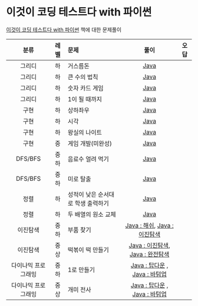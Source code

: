 # 이것이 코딩 테스트다 with 파이썬

[이것이 코딩 테스트다 with 파이썬](https://github.com/ndb796/python-for-coding-test) 책에 대한 문제풀이

|분류|레벨|문제|풀이|오답|
|:---:|:---:|:---|:---:|:---:|
|그리디|하|거스름돈|[Java](https://github.com/steven0301/Python-For-Coding-Test/blob/master/java-correct/change.java)||
|그리디|하|큰 수의 법칙|[Java](https://github.com/steven0301/Python-For-Coding-Test/blob/master/java-correct/large_number.java)||
|그리디|하|숫자 카드 게임|[Java](https://github.com/steven0301/Python-For-Coding-Test/blob/master/java-correct/card.java)||
|그리디|하|1이 될 때까지|[Java](https://github.com/steven0301/Python-For-Coding-Test/blob/master/java-correct/make_one.java)||
|구현|하|상하좌우|[Java](https://github.com/steven0301/Python-For-Coding-Test/blob/master/java-correct/up_down_left_right.java)||
|구현|하|시각|[Java](https://github.com/steven0301/Python-For-Coding-Test/blob/master/java-correct/time.java)||
|구현|하|왕실의 나이트|[Java](https://github.com/steven0301/Python-For-Coding-Test/blob/master/java-correct/knight.java)||
|구현|중|게임 개발(미완성)|[Java](https://github.com/steven0301/Python-For-Coding-Test/blob/master/java-correct/game_develop.java)||
|DFS/BFS|중하|음료수 얼려 먹기|[Java](https://github.com/steven0301/Python-For-Coding-Test/blob/master/java-correct/iced_beverage.java)||
|DFS/BFS|중하|미로 탈출|[Java](https://github.com/steven0301/Python-For-Coding-Test/blob/master/java-correct/maze.java)||
|정렬|하|성적이 낮은 순서대로 학생 출력하기|[Java](https://github.com/steven0301/Python-For-Coding-Test/blob/master/java-correct/score.java)||
|정렬|하|두 배열의 원소 교체|[Java](https://github.com/steven0301/Python-For-Coding-Test/blob/master/java-correct/replace.java)||
|이진탐색|중하|부품 찾기|[Java : 해쉬](https://github.com/steven0301/Python-For-Coding-Test/blob/master/java-correct/search_part_hashset.java), [Java : 이진탐색](https://github.com/steven0301/Python-For-Coding-Test/blob/master/java-correct/search_part_binary_search.java)||
|이진탐색|중상|떡볶이 떡 만들기|[Java : 이진탐색](https://github.com/steven0301/Python-For-Coding-Test/blob/master/java-correct/tteokbokki_binary_search.java), [Java : 완전탐색](https://github.com/steven0301/Python-For-Coding-Test/blob/master/java-correct/tteokbokki.java)||
|다이나믹 프로그래밍|중하|1로 만들기|[Java : 탑다운](https://github.com/steven0301/Python-For-Coding-Test/blob/master/java-correct/dp_make_one_topdown.java) , [Java : 바텀업](https://github.com/steven0301/Python-For-Coding-Test/blob/master/java-correct/dp_make_one_bottomup.java)||
|다이나믹 프로그래밍|중상|개미 전사|[Java : 탑다운](https://github.com/steven0301/Python-For-Coding-Test/blob/master/java-correct/ant_warrior_topdown.java) , [Java : 바텀업](https://github.com/steven0301/Python-For-Coding-Test/blob/master/java-correct/ant_warrior_bottomup.java)||